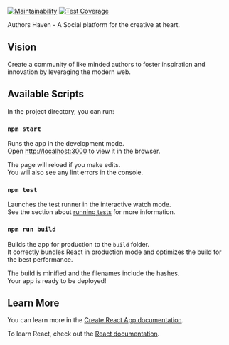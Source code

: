 [![Maintainability](https://api.codeclimate.com/v1/badges/07de311d4602f86a3842/maintainability)](https://codeclimate.com/github/andela/ah-centauri-frontend/maintainability) [![Test Coverage](https://api.codeclimate.com/v1/badges/07de311d4602f86a3842/test_coverage)](https://codeclimate.com/github/andela/ah-centauri-frontend/test_coverage)

Authors Haven - A Social platform for the creative at heart.

## Vision
Create a community of like minded authors to foster inspiration and innovation
by leveraging the modern web.


## Available Scripts

In the project directory, you can run:

### `npm start`

Runs the app in the development mode.<br>
Open [http://localhost:3000](http://localhost:3000) to view it in the browser.

The page will reload if you make edits.<br>
You will also see any lint errors in the console.

### `npm test`

Launches the test runner in the interactive watch mode.<br>
See the section about [running tests](https://facebook.github.io/create-react-app/docs/running-tests) for more information.

### `npm run build`

Builds the app for production to the `build` folder.<br>
It correctly bundles React in production mode and optimizes the build for the best performance.

The build is minified and the filenames include the hashes.<br>
Your app is ready to be deployed!

## Learn More

You can learn more in the [Create React App documentation](https://facebook.github.io/create-react-app/docs/getting-started).

To learn React, check out the [React documentation](https://reactjs.org/).
